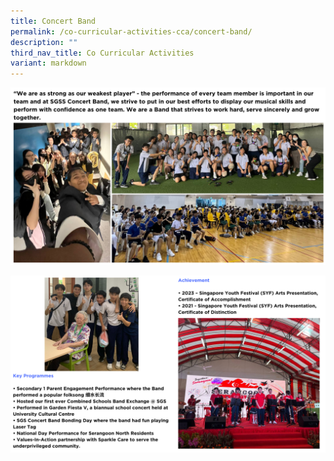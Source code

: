 ```yaml
---
title: Concert Band
permalink: /co-curricular-activities-cca/concert-band/
description: ""
third_nav_title: Co Curricular Activities
variant: markdown
---
```

![](/images/concertband2024__1_.png)

![](/images/concertband2024__2_.png)